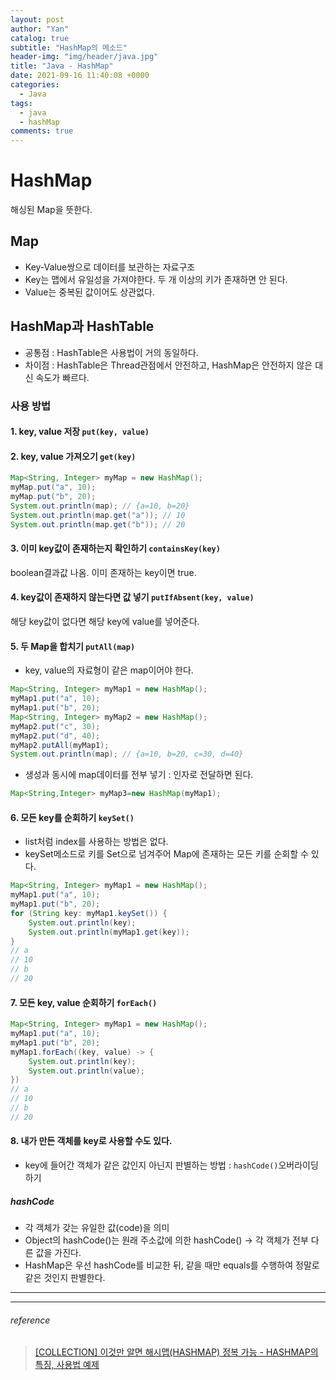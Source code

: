 ```yaml
---
layout: post
author: "Yan"
catalog: true
subtitle: "HashMap의 메소드"
header-img: "img/header/java.jpg"
title: "Java - HashMap"
date: 2021-09-16 11:40:08 +0000
categories:
  - Java
tags:
  - java
  - hashMap
comments: true
---
```


# HashMap

해싱된 Map을 뜻한다.

## Map

- Key-Value쌍으로 데이터를 보관하는 자료구조
- Key는 맵에서 유일성을 가져야한다. 두 개 이상의 키가 존재하면 안 된다.
- Value는 중복된 값이어도 상관없다.

## HashMap과 HashTable

- 공통점 : HashTable은 사용법이 거의 동일하다.
- 차이점 : HashTable은 Thread관점에서 안전하고, HashMap은 안전하지 않은 대신 속도가 빠르다.

### 사용 방법

#### 1. key, value 저장 `put(key, value)`
#### 2. key, value 가져오기 `get(key)`

```java
Map<String, Integer> myMap = new HashMap();
myMap.put("a", 10);
myMap.put("b", 20);
System.out.println(map); // {a=10, b=20}
System.out.println(map.get("a")); // 10
System.out.println(map.get("b")); // 20
```

#### 3. 이미 key값이 존재하는지 확인하기 `containsKey(key)` 
boolean결과값 나옴. 이미 존재하는 key이면 true.

#### 4. key값이 존재하지 않는다면 값 넣기 `putIfAbsent(key, value)`
해당 key값이 없다면 해당 key에 value를 넣어준다.

#### 5. 두 Map을 합치기 `putAll(map)`
- key, value의 자료형이 같은 map이어야 한다.

```java
Map<String, Integer> myMap1 = new HashMap();
myMap1.put("a", 10);
myMap1.put("b", 20);
Map<String, Integer> myMap2 = new HashMap();
myMap2.put("c", 30);
myMap2.put("d", 40);
myMap2.putAll(myMap1);
System.out.println(map); // {a=10, b=20, c=30, d=40}
```
- 생성과 동시에 map데이터를 전부 넣기 : 인자로 전달하면 된다.
```java
Map<String,Integer> myMap3=new HashMap(myMap1);
```

#### 6. 모든 key를 순회하기 `keySet()`
- list처럼 index를 사용하는 방법은 없다.
- keySet메소드로 키를 Set으로 넘겨주어 Map에 존재하는 모든 키를 순회할 수 있다.
```java
Map<String, Integer> myMap1 = new HashMap();
myMap1.put("a", 10);
myMap1.put("b", 20);
for (String key: myMap1.keySet()) {
    System.out.println(key); 
    System.out.println(myMap1.get(key)); 
}
// a 
// 10
// b
// 20
```

#### 7. 모든 key, value 순회하기 `forEach()`
```java
Map<String, Integer> myMap1 = new HashMap();
myMap1.put("a", 10);
myMap1.put("b", 20);
myMap1.forEach((key, value) -> {
    System.out.println(key); 
    System.out.println(value); 
})
// a 
// 10
// b
// 20
```

#### 8. 내가 만든 객체를 key로 사용할 수도 있다.

- key에 들어간 객체가 같은 값인지 아닌지 판별하는 방법 : `hashCode()`오버라이딩 하기

##### hashCode

- 각 객체가 갖는 유일한 값(code)을 의미
- Object의 hashCode()는 원래 주소값에 의한 hashCode() -> 각 객체가 전부 다른 값을 가진다.
- HashMap은 우선 hashCode를 비교한 뒤, 같을 때만 equals를 수행하여 정말로 같은 것인지 판별한다.

-------
---
###### reference 
> [[COLLECTION] 이것만 알면 해시맵(HASHMAP) 정복 가능 - HASHMAP의 특징, 사용법 예제](https://reakwon.tistory.com/151)